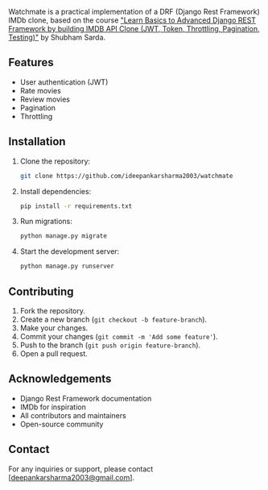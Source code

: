 Watchmate is a practical implementation of a DRF (Django Rest Framework) IMDb clone, based on the course ["Learn Basics to Advanced Django REST Framework by building IMDB API Clone (JWT, Token, Throttling, Pagination, Testing)"](https://www.udemy.com/course/django-rest-framework/learn/lecture/25562526#overview) by Shubham Sarda.

## Features

- User authentication (JWT)
- Rate movies
- Review movies
- Pagination
- Throttling

## Installation

1. Clone the repository:
    ```bash
    git clone https://github.com/ideepankarsharma2003/watchmate
    ```
2. Install dependencies:
    ```bash
    pip install -r requirements.txt
    ```
3. Run migrations:
    ```bash
    python manage.py migrate
    ```
4. Start the development server:
    ```bash
    python manage.py runserver
    ```



## Contributing

1. Fork the repository.
2. Create a new branch (`git checkout -b feature-branch`).
3. Make your changes.
4. Commit your changes (`git commit -m 'Add some feature'`).
5. Push to the branch (`git push origin feature-branch`).
6. Open a pull request.





## Acknowledgements

- Django Rest Framework documentation
- IMDb for inspiration
- All contributors and maintainers
- Open-source community

## Contact

For any inquiries or support, please contact [deepankarsharma2003@gmail.com].
